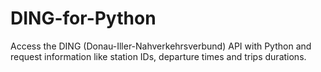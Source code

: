 # DING-for-Python
Access the DING (Donau-Iller-Nahverkehrsverbund) API with Python and request information like station IDs, departure times and trips durations.

